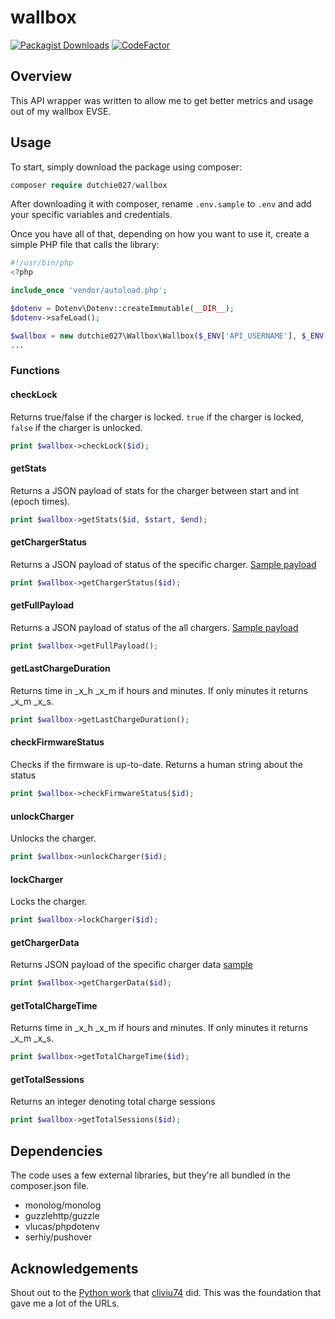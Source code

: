 # wallbox

[![Packagist Downloads](https://img.shields.io/packagist/dm/dutchie027/wallbox)](https://packagist.org/packages/dutchie027/wallbox)
[![CodeFactor](https://www.codefactor.io/repository/github/dutchie027/wallbox/badge)](https://www.codefactor.io/repository/github/dutchie027/wallbox)


## Overview
This API wrapper was written to allow me to get better metrics and usage out of my wallbox EVSE.

## Usage
To start, simply download the package using composer:

```php
composer require dutchie027/wallbox
```

After downloading it with composer, rename `.env.sample` to `.env` and add your specific variables and credentials.

Once you have all of that, depending on how you want to use it, create a simple PHP file that calls the library:

```php
#!/usr/bin/php
<?php

include_once 'vendor/autoload.php';

$dotenv = Dotenv\Dotenv::createImmutable(__DIR__);
$dotenv->safeLoad();

$wallbox = new dutchie027\Wallbox\Wallbox($_ENV['API_USERNAME'], $_ENV['API_PASSWORD']);
...
```
### Functions

#### checkLock

Returns true/false if the charger is locked. `true` if the charger is locked, `false` if the charger is unlocked.

```php
print $wallbox->checkLock($id);
```

#### getStats

Returns a JSON payload of stats for the charger between start and int (epoch times).

```php
print $wallbox->getStats($id, $start, $end);
```

#### getChargerStatus

Returns a JSON payload of status of the specific charger. [Sample payload](snippets/getChargerStatus.txt)

```php
print $wallbox->getChargerStatus($id);
```

#### getFullPayload

Returns a JSON payload of status of the all chargers. [Sample payload](snippets/getFullPayload.txt)

```php
print $wallbox->getFullPayload();
```

#### getLastChargeDuration

Returns time in _x_h _x_m if hours and minutes. If only minutes it returns _x_m _x_s.

```php
print $wallbox->getLastChargeDuration();
```

#### checkFirmwareStatus

Checks if the firmware is up-to-date. Returns a human string about the status

```php
print $wallbox->checkFirmwareStatus($id);
```

#### unlockCharger

Unlocks the charger.

```php
print $wallbox->unlockCharger($id);
```

#### lockCharger

Locks the charger.

```php
print $wallbox->lockCharger($id);
```

#### getChargerData

Returns JSON payload of the specific charger data [sample](snippets/getChargerData.txt)

```php
print $wallbox->getChargerData($id);
```

#### getTotalChargeTime

Returns time in _x_h _x_m if hours and minutes. If only minutes it returns _x_m _x_s.

```php
print $wallbox->getTotalChargeTime($id);
```

#### getTotalSessions

Returns an integer denoting total charge sessions

```php
print $wallbox->getTotalSessions($id);
```

## Dependencies
The code uses a few external libraries, but they're all bundled in the composer.json file.

* monolog/monolog
* guzzlehttp/guzzle
* vlucas/phpdotenv
* serhiy/pushover

## Acknowledgements
Shout out to the [Python work](https://github.com/cliviu74/wallbox) that [cliviu74](https://github.com/cliviu74) did. This was the foundation that gave me a lot of the URLs.
